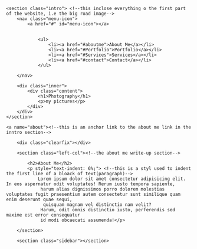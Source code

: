 <!DOCTYPE html>
<html lang="en">
<head>
    <meta charset="UTF-8">
    <meta http-equiv="X-UA-Compatible" content="IE=edge">
    <meta name="viewport" content="width=device-width, initial-scale=1.0">
    <link rel="shortcut icon" href="img/camera-icon.png" type="image/png">
    <link rel="stylesheet" href="photo.css">
    <title>Document</title>
</head>
<body>
    
    <section class="intro"> <!--this inclose everything o the first part of the website, i.e the big road image-->
        <nav class="menu-icon">
            <a href="#" id="menu-icon"></a>

            
                <ul>
                    <li><a href="#aboutme">About Me</a></li>
                    <li><a href="#Portfolio">Portfolio</a></li>
                    <li><a href="#Services">Services</a></li>
                    <li><a href="#contact">Contact</a></li>
                </ul>
            
        </nav>

        <div class="inner">
            <div class="content">
                <h1>Photography</h1>
                <p>my pictures</p>
            </div>
        </div>
    </section>

    <a name="about"><!--this is an anchor link to the about me link in the inntro section-->
       
        <div class="clearfix"></div>

        <section class="left-col"><!--the about me write-up section-->

            <h2>About Me</h2>
            <p style="text-indent: 6%;"> <!--this is a styl used to indent the first line of a bloack of text(paragraph)-->
                Lorem ipsum dolor sit amet consectetur adipisicing elit. In eos aspernatur odit voluptates! Rerum iusto tempora sapiente,
                 harum alias dignissimos porro dolorem molestias voluptates fugit praesentium autem consectetur sunt similique quam enim deserunt quae sequi,
                  quisquam magnam vel distinctio nam velit? 
                 Harum, odit omnis distinctio iusto, perferendis sed maxime est error consequatur 
                 id modi obcaecati assumenda!</p>

        </section>
        
        <section class="sidebar"></section>

</body>
</html>
